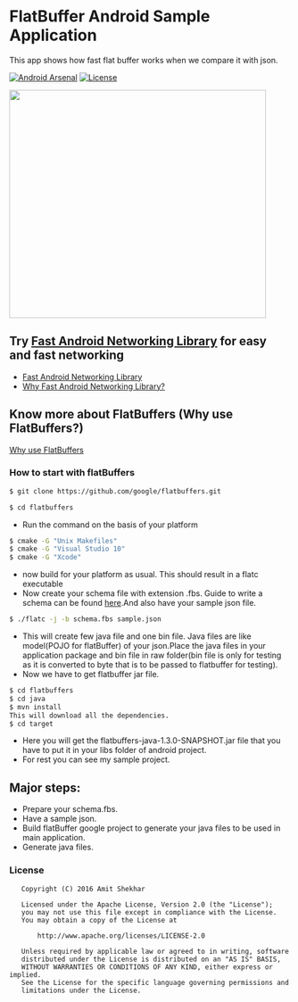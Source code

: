 # FlatBuffer Android Sample Application
This app shows how fast flat buffer works when we compare it with json.

[![Android Arsenal](https://img.shields.io/badge/Android%20Arsenal-FlatBuffer%20Android%20Sample%20Application-blue.svg?style=flat)](http://android-arsenal.com/details/3/3962)
[![License](https://img.shields.io/badge/license-Apache%202.0-blue.svg)](https://github.com/amitshekhariitbhu/FlatBuffer/blob/master/LICENSE)

<img src=https://raw.githubusercontent.com/amitshekhariitbhu/Fast-Android-Networking/master/assets/flatbuffervsjson.png width=460 height=409 />

## Try [Fast Android Networking Library](https://github.com/amitshekhariitbhu/Fast-Android-Networking) for easy and fast networking
* [Fast Android Networking Library](https://github.com/amitshekhariitbhu/Fast-Android-Networking)
* [Why Fast Android Networking Library?](https://medium.freecodecamp.com/simple-and-fast-android-networking-19ed860d1455#.y590rbxrf)

## Know more about FlatBuffers (Why use FlatBuffers?)
[Why use FlatBuffers](https://medium.com/@amitshekhar/why-consider-flatbuffer-over-json-2e4aa8d4ed07#.s67hhn8lt)

### How to start with flatBuffers
```sh
$ git clone https://github.com/google/flatbuffers.git
```
```sh
$ cd flatbuffers
```
* Run the command on the basis of your platform
```sh
$ cmake -G "Unix Makefiles"
$ cmake -G "Visual Studio 10"
$ cmake -G "Xcode"
```
* now build for your platform as usual. This should result in a flatc executable
* Now create your schema file with extension .fbs. Guide to write a schema can be found [here](https://google.github.io/flatbuffers/flatbuffers_guide_writing_schema.html).And also have your sample json file.
```sh
$ ./flatc -j -b schema.fbs sample.json
```
* This will create few java file and one bin file. Java files are like model(POJO for flatBuffer) of your json.Place the java files in your application package and bin file in raw folder(bin file is only for testing as it is converted to byte that is to be passed to flatbuffer for testing).
* Now we have to get flatbuffer jar file.
```sh
$ cd flatbuffers
$ cd java
$ mvn install
This will download all the dependencies.
$ cd target
```
* Here you will get the flatbuffers-java-1.3.0-SNAPSHOT.jar file that you have to put it in your libs folder of android project.
* For rest you can see my sample project.

## Major steps:
* Prepare your schema.fbs.
* Have a sample json.
* Build flatBuffer google project to generate your java files to be used in main application.
* Generate java files.

### License
```
   Copyright (C) 2016 Amit Shekhar

   Licensed under the Apache License, Version 2.0 (the "License");
   you may not use this file except in compliance with the License.
   You may obtain a copy of the License at

       http://www.apache.org/licenses/LICENSE-2.0

   Unless required by applicable law or agreed to in writing, software
   distributed under the License is distributed on an "AS IS" BASIS,
   WITHOUT WARRANTIES OR CONDITIONS OF ANY KIND, either express or implied.
   See the License for the specific language governing permissions and
   limitations under the License.
```